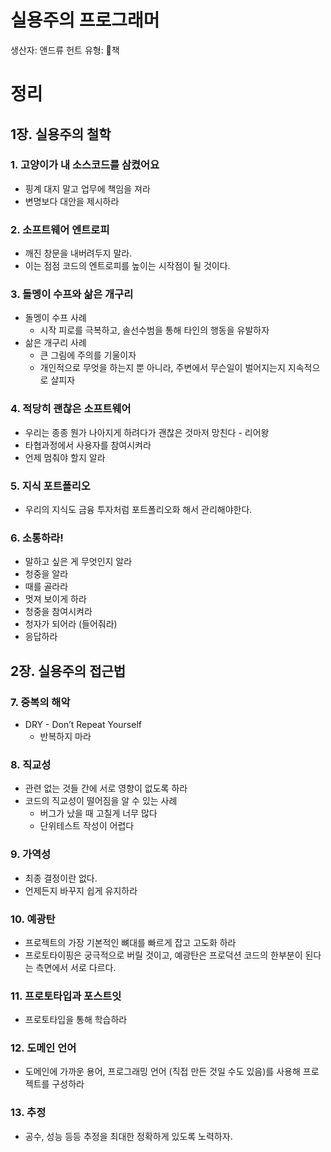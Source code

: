 # 실용주의 프로그래머

생산자: 앤드류 헌트
유형: 책

# 정리

## 1장. 실용주의 철학

### 1. 고양이가 내 소스코드를 삼켰어요

- 핑계 대지 말고 업무에 책임을 져라
- 변명보다 대안을 제시하라

### 2. 소프트웨어 엔트로피

- 깨진 창문을 내버려두지 말라.
- 이는 점점 코드의 엔트로피를 높이는 시작점이 될 것이다.

### 3. 돌멩이 수프와 삶은 개구리

- 돌멩이 수프 사례
    - 시작 피로를 극복하고, 솔선수범을 통해 타인의 행동을 유발하자
- 삶은 개구리 사례
    - 큰 그림에 주의를 기울이자
    - 개인적으로 무엇을 하는지 뿐 아니라, 주변에서 무슨일이 벌어지는지 지속적으로 살피자

### 4. 적당히 괜찮은 소프트웨어

- 우리는 종종 뭔가 나아지게 하려다가 괜찮은 것마저 망친다 - 리어왕
- 타협과정에서 사용자를 참여시켜라
- 언제 멈춰야 할지 알라

### 5. 지식 포트폴리오

- 우리의 지식도 금융 투자처럼 포트폴리오화 해서 관리해야한다.

### 6. 소통하라!

- 말하고 싶은 게 무엇인지 알라
- 청중을 알라
- 때를 골라라
- 멋져 보이게 하라
- 청중을 참여시켜라
- 청자가 되어라 (들어줘라)
- 응답하라

## 2장. 실용주의 접근법

### 7. 중복의 해악

- DRY - Don’t Repeat Yourself
    - 반복하지 마라

### 8. 직교성

- 관련 없는 것들 간에 서로 영향이 없도록 하라
- 코드의 직교성이 떨어짐을 알 수 있는 사례
    - 버그가 났을 때 고칠게 너무 많다
    - 단위테스트 작성이 어렵다

### 9. 가역성

- 최종 결정이란 없다.
- 언제든지 바꾸지 쉽게 유지하라

### 10. 예광탄

- 프로젝트의 가장 기본적인 뼈대를 빠르게 잡고 고도화 하라
- 프로토타이핑은 궁극적으로 버릴 것이고, 예광탄은 프로덕션 코드의 한부분이 된다는 측면에서 서로 다르다.

### 11. 프로토타입과 포스트잇

- 프로토타입을 통해 학습하라

### 12. 도메인 언어

- 도메인에 가까운 용어, 프로그래밍 언어 (직접 만든 것일 수도 있음)를 사용해 프로젝트를 구성하라

### 13. 추정

- 공수, 성능 등등 추정을 최대한 정확하게 있도록 노력하자.